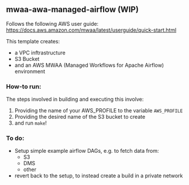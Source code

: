 ## mwaa-awa-managed-airflow (WIP)

Follows the following AWS user guide: https://docs.aws.amazon.com/mwaa/latest/userguide/quick-start.html

This template creates:
* a VPC inftrastructure
* S3 Bucket
* and an AWS MWAA (Managed Workflows for Apache Airflow) environment

### How-to run:

The steps involved in building and executing this involve:

1) Providing the name of your AWS_PROFILE to the variable `AWS_PROFILE`
2) Providing the desired name of the S3 bucket to create
3) and run `make`!

### To do:

* Setup simple example airflow DAGs, e.g. to fetch data from:
    * S3
    * DMS
    * other
* revert back to the setup, to instead create a build in a private network
